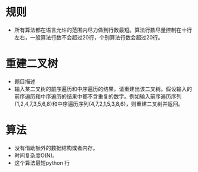 # 规则

 - 所有算法都在语言允许的范围内尽力做到行数最短。算法行数尽量控制在十行左右，一般算法行数不会超过20行，个别算法行数会超过20行。


# 重建二叉树
 - 题目描述
 - 输入某二叉树的前序遍历和中序遍历的结果，请重建出该二叉树。假设输入的前序遍历和中序遍历的结果中都不含重复的数字。例如输入前序遍历序列{1,2,4,7,3,5,6,8}和中序遍历序列{4,7,2,1,5,3,8,6}，则重建二叉树并返回。


# 算法
 - 没有借助额外的数据结构或者内存。
 - 时间复杂度O(N)。
 - 这个算法最短python 行